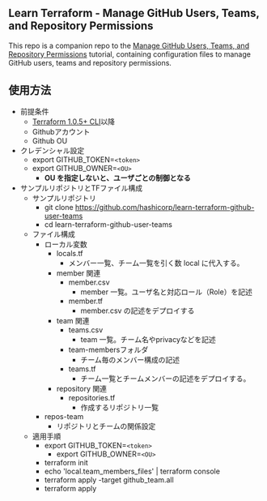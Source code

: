 ## Learn Terraform - Manage GitHub Users, Teams, and Repository Permissions

This repo is a companion repo to the [Manage GitHub Users, Teams, and Repository Permissions](https://developer.hashicorp.com/terraform/tutorials/it-saas/github-user-teams) tutorial, containing configuration files to manage GitHub users, teams and repository permissions.

## 使用方法
- 前提条件
	- [Terraform 1.0.5+ CLI](https://developer.hashicorp.com/terraform/tutorials/aws-get-started/install-cli)以降
	- Githubアカウント
	- Github OU
- クレデンシャル設定
	- export GITHUB_TOKEN=`<token>`
	- export GITHUB_OWNER=`<OU>`
		- **OU を指定しないと、ユーザごとの制御となる**
- サンプルリポジトリとTFファイル構成
	- サンプルリポジトリ
		- git clone https://github.com/hashicorp/learn-terraform-github-user-teams
		- cd learn-terraform-github-user-teams
	- ファイル構成
	  - ローカル変数
	    - locals.tf
	      - メンバー一覧、チーム一覧を引く数 local に代入する。
		- member 関連
			- member.csv
				- member 一覧。ユーザ名と対応ロール（Role）を記述
			- member.tf
				- member.csv の記述をデプロイする
		- team 関連
			- teams.csv
				- team 一覧。チーム名やprivacyなどを記述
			- team-membersフォルダ
				- チーム毎のメンバー構成の記述
			- teams.tf
				- チーム一覧とチームメンバーの記述をデプロイする。
		- repository 関連
			- repositories.tf
			  - 作成するリポジトリ一覧
      - repos-team
        - リポジトリとチームの関係設定
  - 適用手順
  	- export GITHUB_TOKEN=`<token>`
	  - export GITHUB_OWNER=`<OU>` 
    - terraform init
    - echo 'local.team_members_files' | terraform console
    - terraform apply -target github_team.all
    - terraform apply
